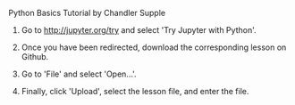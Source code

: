 Python Basics Tutorial by Chandler Supple

1) Go to http://jupyter.org/try and select 'Try Jupyter with Python'.

2) Once you have been redirected, download the corresponding lesson on Github.

3) Go to 'File' and select 'Open...'.

4) Finally, click 'Upload', select the lesson file, and enter the file.
